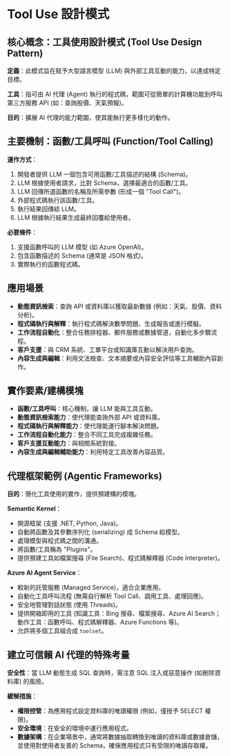 # Tool Use 設計模式

## 核心概念：工具使用設計模式 (Tool Use Design Pattern)

**定義**：此模式旨在賦予大型語言模型 (LLM) 與外部工具互動的能力，以達成特定目標。

**工具**：指可由 AI 代理 (Agent) 執行的程式碼，範圍可從簡單的計算機功能到呼叫第三方服務 API (如：查詢股價、天氣預報)。

**目的**：擴展 AI 代理的能力範圍，使其能執行更多樣化的動作。

## 主要機制：函數/工具呼叫 (Function/Tool Calling)

**運作方式**：
1.  開發者提供 LLM 一個包含可用函數/工具描述的結構 (Schema)。
2.  LLM 根據使用者請求，比對 Schema，選擇最適合的函數/工具。
3.  LLM 回傳所選函數的名稱及所需參數 (形成一個 "Tool Call")。
4.  外部程式碼執行該函數/工具。
5.  執行結果回傳給 LLM。
6.  LLM 根據執行結果生成最終回覆給使用者。

**必要條件**：
1.  支援函數呼叫的 LLM 模型 (如 Azure OpenAI)。
2.  包含函數描述的 Schema (通常是 JSON 格式)。
3.  實際執行的函數程式碼。

## 應用場景

*   **動態資訊檢索**：查詢 API 或資料庫以獲取最新數據 (例如：天氣、股價、資料分析)。
*   **程式碼執行與解釋**：執行程式碼解決數學問題、生成報告或進行模擬。
*   **工作流程自動化**：整合任務排程器、郵件服務或數據管道，自動化多步驟流程。
*   **客戶支援**：與 CRM 系統、工單平台或知識庫互動以解決用戶查詢。
*   **內容生成與編輯**：利用文法檢查、文本摘要或內容安全評估等工具輔助內容創作。

## 實作要素/建構模塊

*   **函數/工具呼叫**：核心機制，讓 LLM 能與工具互動。
*   **動態資訊檢索能力**：使代理能查詢外部 API 或資料庫。
*   **程式碼執行與解釋能力**：使代理能運行腳本解決問題。
*   **工作流程自動化能力**：整合不同工具完成複雜任務。
*   **客戶支援互動能力**：與相關系統對接。
*   **內容生成與編輯輔助能力**：利用特定工具改善內容品質。

## 代理框架範例 (Agentic Frameworks)

**目的**：簡化工具使用的實作，提供預建構的模塊。

**Semantic Kernel**：
*   開源框架 (支援 .NET, Python, Java)。
*   自動將函數及其參數序列化 (serializing) 成 Schema 給模型。
*   處理模型與程式碼之間的溝通。
*   將函數/工具稱為 "Plugins"。
*   提供預建工具如檔案搜尋 (File Search)、程式碼解釋器 (Code Interpreter)。

**Azure AI Agent Service**：
*   較新的託管服務 (Managed Service)，適合企業應用。
*   自動化工具呼叫流程 (無需自行解析 Tool Call、調用工具、處理回應)。
*   安全地管理對話狀態 (使用 Threads)。
*   提供開箱即用的工具 (知識工具：Bing 搜尋、檔案搜尋、Azure AI Search；動作工具：函數呼叫、程式碼解釋器、Azure Functions 等)。
*   允許將多個工具組合成 `toolset`。

## 建立可信賴 AI 代理的特殊考量

**安全性**：當 LLM 動態生成 SQL 查詢時，需注意 SQL 注入或惡意操作 (如刪除資料庫) 的風險。

**緩解措施**：
*   **權限控管**：為應用程式設定資料庫的唯讀權限 (例如，僅授予 SELECT 權限)。
*   **安全環境**：在安全的環境中運行應用程式。
*   **數據架構**：在企業場景中，通常將數據抽取轉換到唯讀的資料庫或數據倉儲，並使用對使用者友善的 Schema，確保應用程式只有受限的唯讀存取權。
